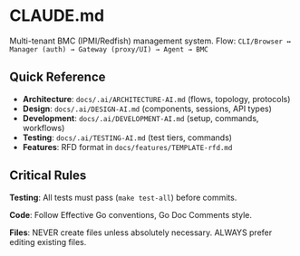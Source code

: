# CLAUDE.md

Multi-tenant BMC (IPMI/Redfish) management system. Flow: `CLI/Browser ↔ Manager (auth) → Gateway (proxy/UI) → Agent → BMC`

## Quick Reference

- **Architecture**: `docs/.ai/ARCHITECTURE-AI.md` (flows, topology, protocols)
- **Design**: `docs/.ai/DESIGN-AI.md` (components, sessions, API types)
- **Development**: `docs/.ai/DEVELOPMENT-AI.md` (setup, commands, workflows)
- **Testing**: `docs/.ai/TESTING-AI.md` (test tiers, commands)
- **Features**: RFD format in `docs/features/TEMPLATE-rfd.md`

## Critical Rules

**Testing**: All tests must pass (`make test-all`) before commits.

**Code**: Follow Effective Go conventions, Go Doc Comments style.

**Files**: NEVER create files unless absolutely necessary. ALWAYS prefer editing existing files.
